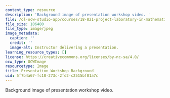 ```yaml
---
content_type: resource
description: 'Background image of presentation workshop video. '
file: /ol-ocw-studio-app/courses/18-821-project-laboratory-in-mathematics-spring-2013/5f7b4a67fc18273c2fd2c2515bf01a7c_MIT18_821S13_pres_wksp_bg.jpg
file_size: 106480
file_type: image/jpeg
image_metadata:
  caption: ''
  credit: ''
  image-alt: Instructor delivering a presentation.
learning_resource_types: []
license: https://creativecommons.org/licenses/by-nc-sa/4.0/
ocw_type: OCWImage
resourcetype: Image
title: Presentation Workshop Background
uid: 5f7b4a67-fc18-273c-2fd2-c2515bf01a7c
---
```

Background image of presentation workshop video. 